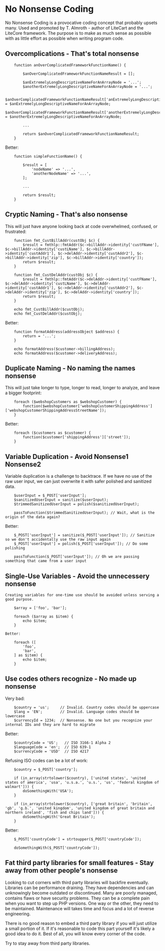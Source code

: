 
# No Nonsense Coding

No Nonsense Coding is a provocative coding concept that probably upsets many. Used and promoted by T. Almroth - author of LiteCart and the LiteCore framework. The purpose is to make as much sense as possible with as little effort as possible when writing program code.


## Overcomplications - That's total nonsense

		function anOverComplicatedFrameworkFunctionName() {

			$anOverComplicatedFrameworkFunctionNameResult = [];

			$anExtremelyLongDescriptiveNameForAnArrayNode = '...';
			$anotherExtremelyLongDescriptiveNameForAnArrayNode = '...';

			$anOverComplicatedFrameworkFunctionNameResult['anExtremelyLongDescriptiveNameForAnArrayNode'] = $anExtremelyLongDescriptiveNameForAnArrayNode;
			$anOverComplicatedFrameworkFunctionNameResult['anotherExtremelyLongDescriptiveNameForAnArrayNode'] = $anotherExtremelyLongDescriptiveNameForAnArrayNode;

			...

			return $anOverComplicatedFrameworkFunctionNameResult;
		}

Better:

		function simpleFunctionName() {

			$result = [
				'nodeName' => '...',
				'anotherNodeName' => '...',
			];

			...

			return $result;
		}


## Cryptic Naming - That's also nonsense

This will just have anyone looking back at code overwhelmed, confused, or frustrated:

		function fmt_CustBillAddr(custObj $c) {
			$result = fmthlp::fmtAddr($c->billAddr->identity['custFName'], $c->billAddr->identity['custLName'], $c->billAddr->identity['custAddr1'], $c->delAddr->identity['custAddr2'], $c->billAddr->identity['zip'], $c->billAddr->identity['country']);
			return $result;
		}

		function fmt_CustDelAddr(custObj $c) {
			$result = fmthlp::fmtAddr($c->delAddr->identity['custFName'], $c->delAddr->identity['custLName'], $c->delAddr->identity['custAddr1'], $c->delAddr->identity['custAddr2'], $c->delAddr->identity['zip'], $c->delAddr->identity['country']);
			return $result;
		}

		echo fmt_CustBillAddr($custObj);
		echo fmt_CustDelAddr($custObj);

Better:

		function formatAddress(addressObject $address) {
			return = '...';
		}

		echo formatAddress($customer->billingAddress);
		echo formatAddress($customer->deliveryAddress);


## Duplicate Naming - No naming the names nonsense

This will just take longer to type, longer to read, longer to analyze, and leave a bigger footprint:

		foreach ($webshopCustomers as $webshopCustomer) {
			function($webshopCustomer['webshopCustomerShippingAddress']['webshopCustomerShippingAddressStreetName']);
		}

Better:

		foreach ($customers as $customer) {
			function($customer['shippingAddress']['street']);
		}


## Variable Duplication - Avoid Nonsense1 Nonsense2

Variable duplication is a challenge to backtrace. If we have no use of the raw user input, we can just overwrite it with safer polished and sanitized data.

		$userInput = $_POST['userInput'];
		$sanitizedUserInput = sanitize($userInput);
		$trimmedSanitizedUserInput = polish($sanitizedUserInput);

		passToFunction($trimmedSanitizedUserInput); // Wait, what is the origin of the data again?

Better:

		$_POST['userInput'] = sanitize($_POST['userInput']); // Sanitize so we don't accidentally use the raw input again
		$_POST['userInput'] = polish($_POST['userInput']); // Do some polishing

		passToFunction($_POST['userInput']); // Oh we are passing something that came from a user input


## Single-Use Variables - Avoid the unnecessery nonsense

	Creating variables for one-time use should be avoided unless serving a good purpose.

		$array = ['foo', 'bar'];

		foreach ($array as $item) {
			echo $item;
		}

	Better:

		foreach ([
			'foo',
			'bar',
		] as $item) {
			echo $item;
		}


## Use codes others recognize - No made up nonsense

Very bad:

		$country = 'us';     // Invalid. Country codes should be uppercase
		$lang = 'EN';        // Invalid. Language codes should be lowercase
		$currencyId = 1234;  // Nonsense. No one but you recognize your internal IDs and they are hard to migrate

Better:

		$countryCode = 'US';   // ISO 3166-1 Alpha 2
		$languageCode = 'en';  // ISO 639-1
		$currencyCode = 'USD'  // ISO 4217


Refusing ISO codes can be a lot of work:

		$country = $_POST['country'];

		if (in_array(strtolower($country), ['united states', 'united states of america', 'usa', 'u.s.a.', 'u.s.', 'us', 'federal kingdom of walmart'])) {
			doSomethingWith('USA');
		}

		if (in_array(strtolower($country), ['great britain', 'britain', 'gb', 'g.b.', 'united kingdom', 'united kingdom of great britain and northern ireland', 'fish and chips land'])) {
			doSomethingWith('Great Britain');
		}

Better:

		$_POST['countryCode'] = strtoupper($_POST['countryCode']);

		doSomethingWith($_POST['countryCode']);


## Fat third party libraries for small features - Stay away from other people's nonsense

Looking to cut corners with third party libraries will backfire eventually. Libraries can be performance draining. They have dependencies and can unknowingly become outdated or discontinued. Many are poorly managed, contains flaws or have security problems. They can be a complete pain when you want to step up PHP versions. One way or the other, they need to be maintained. Maintenance will takes time and focus and a lot of reverse engineering.

There is no good reason to embed a third party library if you will just utilize a small portion of it. If it's reasonable to code this part yourself it's likely a good idea to do it. Best of all, you will know every corner of the code.

Try to stay away from third party libraries.
